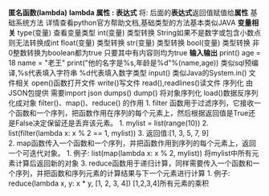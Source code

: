 **匿名函数(lambda)**
	**lambda 属性 : 表达式**
	将: 后面的**表达式**返回值赋值给**属性**
基础系统方法
	详情查看python官方帮助文档,基础类型的方法基本类似JAVA
	**变量相关**
	type(变量)  查看变量类型
	int(变量)  类型转换
		String如果不是数字或包含小数点则无法转换成int
	float(变量)  类型转换
	str(变量)   类型转换
	bool(变量)  类型转换
		非0整数转换为boolean都为true
		只要其中有内容则均为true
	**输入输出**
		print()
			age = 18
			name = "老王"
			print("他的名字是%s,年龄是%d"%(name,age))
			类似sql预编译,%s代表填入字符串 %d代表填入数字类型
		input()
			类似Java的System.in()
文件相关
	open()函数打开文件
	write()写文件
	read(),readlines()读文件
序列化
	由JSON包提供 需要import json
	dumps() dump()  将对象序列化
	load()数据反序列化成对象
filter()、map()、reduce() 的作用
	1. filter 函数用于过滤序列，它接收一个函数和一个序列，把函数作用在序列的每个元素上，然后根据返回值是True还是False决定保留还是丢弃该元素。
		1. mylist = list(range(10))
		2. list(filter(lambda x: x % 2 == 1, mylist))
		3. 返回值:[1, 3, 5, 7, 9]    
	2. map函数传入一个函数和一个序列，并把函数作用到序列的每个元素上，返回一个可迭代对象。
		1. 例子: list(map(lambda x: x % 2, mylist))   将mylist中所有元素计算后返回新的对象
	3. reduce函数用于递归计算，同样需要传入一个函数和一个序列，并把函数和序列元素的计算结果与下一个元素进行计算
		1. 例子: reduce(lambda x, y: x * y, [1, 2, 3, 4])     \[1,2,3,4]所有元素的乘积